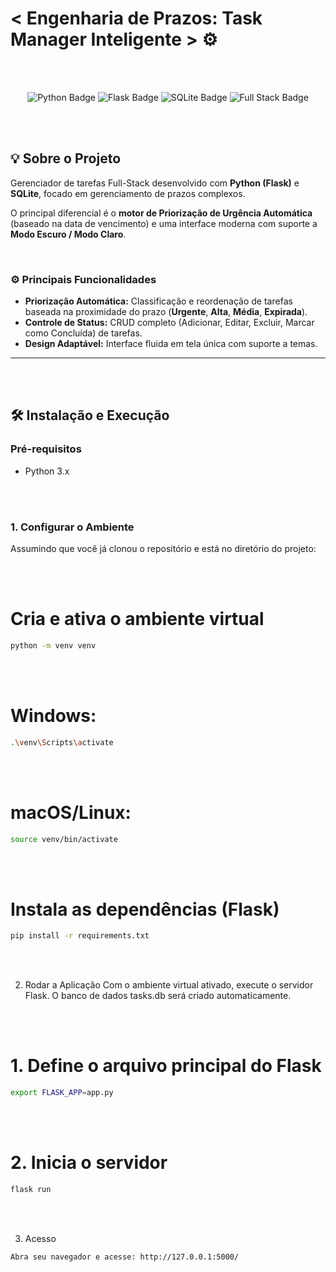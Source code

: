 # < Engenharia de Prazos: Task Manager Inteligente > ⚙️
<br/>

<br/>
<p align="center">
  <img src="https://img.shields.io/badge/Python-3776AB?style=for-the-badge&logo=python&logoColor=white" alt="Python Badge"/>
  <img src="https://img.shields.io/badge/Flask-000000?style=for-the-badge&logo=flask&logoColor=white" alt="Flask Badge"/>
  <img src="https://img.shields.io/badge/SQLite-07405E?style=for-the-badge&logo=sqlite&logoColor=white" alt="SQLite Badge"/>
  <img src="https://img.shields.io/badge/Full_Stack-FFC72C?style=for-the-badge" alt="Full Stack Badge"/>
</p>
<br/>

<br/>

## 💡 Sobre o Projeto

Gerenciador de tarefas Full-Stack desenvolvido com **Python (Flask)** e **SQLite**, focado em gerenciamento de prazos complexos.

O principal diferencial é o **motor de Priorização de Urgência Automática** (baseado na data de vencimento) e uma interface moderna com suporte a **Modo Escuro / Modo Claro**.
<br/>

<br/>

### ⚙️ Principais Funcionalidades

* **Priorização Automática:** Classificação e reordenação de tarefas baseada na proximidade do prazo (**Urgente**, **Alta**, **Média**, **Expirada**).
* **Controle de Status:** CRUD completo (Adicionar, Editar, Excluir, Marcar como Concluída) de tarefas.
* **Design Adaptável:** Interface fluida em tela única com suporte a temas.

---

<br/>

<br/>

## 🛠️ Instalação e Execução

### Pré-requisitos

* Python 3.x

<br/>

<br/>

### 1. Configurar o Ambiente

Assumindo que você já clonou o repositório e está no diretório do projeto:

<br/>

<br/>

# Cria e ativa o ambiente virtual
```bash
python -m venv venv
```
<br/>

<br/>

# Windows:
```bash
.\venv\Scripts\activate
```

<br/>

<br/>

# macOS/Linux:
```bash
source venv/bin/activate
```
<br/>

<br/>

# Instala as dependências (Flask)
```bash
pip install -r requirements.txt
```
<br/>

<br/>

2. Rodar a Aplicação
Com o ambiente virtual ativado, execute o servidor Flask. O banco de dados tasks.db será criado automaticamente.

<br/>

<br/>

# 1. Define o arquivo principal do Flask
```bash
export FLASK_APP=app.py 
```

<br/>

<br/>

# 2. Inicia o servidor
```bash
flask run
```
<br/>

<br/>

3. Acesso
```bash
Abra seu navegador e acesse: http://127.0.0.1:5000/
